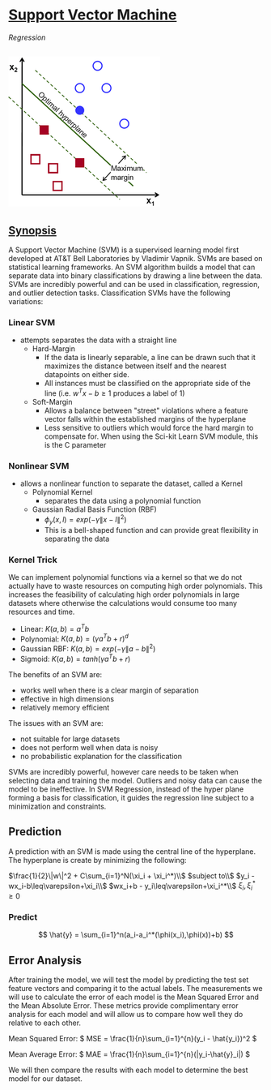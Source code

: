 # [Support Vector Machine](https://scikit-learn.org/stable/modules/generated/sklearn.svm.SVR.html)
*Regression*

![SVM](SVM.png)
---

## [Synopsis](https://en.wikipedia.org/wiki/Support-vector_machine)
A Support Vector Machine (SVM) is a supervised learning model first developed at AT&T Bell Laboratories by Vladimir Vapnik. SVMs are based on statistical learning frameworks. An SVM algorithm builds a model that can separate data into binary classifications by drawing a line between the data. SVMs are incredibly powerful and can be used in classification, regression, and outlier detection tasks. Classification SVMs have the following variations:

### Linear SVM
- attempts separates the data with a straight line
    - Hard-Margin
        - If the data is linearly separable, a line can be drawn such that it maximizes the distance between itself and the nearest datapoints on either side. 
        - All instances must be classified on the appropriate side of the line (i.e. $w^Tx - b \geq 1$ produces a label of 1)
    - Soft-Margin
        - Allows a balance between "street" violations where a feature vector falls within the established margins of the hyperplane
        - Less sensitive to outliers which would force the hard margin to compensate for. When using the Sci-kit Learn SVM module, this is the C parameter
### Nonlinear SVM
- allows a nonlinear function to separate the dataset, called a Kernel
    - Polynomial Kernel
        - separates the data using a polynomial function
    - Gaussian Radial Basis Function (RBF)
        - $\phi_y(x, l) = exp(-\gamma\|x-l\|^2)$
        - This is a bell-shaped function and can provide great flexibility in separating the data


### Kernel Trick
We can implement polynomial functions via a kernel so that we do not actually have to waste resources on computing high order polynomials. This increases the feasibility of calculating high order polynomials in large datasets where otherwise the calculations would consume too many resources and time. 

- Linear: $K(a,b) = a^Tb$
- Polynomial: $K(a,b) = (\gamma a^Tb + r)^d$
- Gaussian RBF: $K(a,b) = exp(-\gamma\|a - b\|^2)$
- Sigmoid: $K(a,b) = tanh(\gamma a^Tb + r)$

The benefits of an SVM are:
- works well when there is a clear margin of separation
- effective in high dimensions
- relatively memory efficient

The issues with an SVM are:
- not suitable for large datasets
- does not perform well when data is noisy
- no probabilistic explanation for the classification 

SVMs are incredibly powerful, however care needs to be taken when selecting data and training the model. Outliers and noisy data can cause the model to be ineffective. In SVM Regression, instead of the hyper plane forming a basis for classification, it guides the regression line subject to a minimization and constraints.

## Prediction
A prediction with an SVM is made using the central line of the hyperplane. The hyperplane is create by minimizing the following:

$\frac{1}{2}\|w\|^2 + C\sum_{i=1}^N(\xi_i + \xi_i^*)\\$ 
$subject to\\$
$y_i - wx_i-b\leq\varepsilon+\xi_i\\$
$wx_i+b - y_i\leq\varepsilon+\xi_i^*\\$
$\xi_i,\xi_i^*\geq 0$

### Predict
$$
\hat{y} = \sum_{i=1}^n(a_i-a_i^*(\phi(x_i),\phi(x))+b)
$$

## Error Analysis
After training the model, we will test the model by predicting the test set feature vectors and comparing it to the actual labels. The measurements we will use to calculate the error of each model is the Mean Squared Error and the Mean Absolute Error. These metrics provide complimentary error analysis for each model and will allow us to compare how well they do relative to each other. 

Mean Squared Error:
$
MSE = \frac{1}{n}\sum_{i=1}^{n}(y_i - \hat{y_i})^2
$

Mean Average Error:
$
MAE = \frac{1}{n}\sum_{i=1}^{n}(|y_i-\hat{y}_i|)
$

We will then compare the results with each model to determine the best model for our dataset. 
